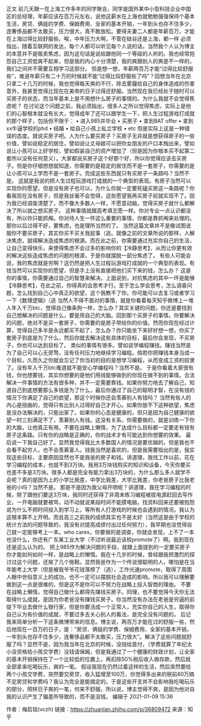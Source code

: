 正文
前几天跟一在上海工作多年的同学聚会，同学是国外某中小型科技企业中国区的总经理，年薪应该在百万元左右，说他这薪水在上海也就勉勉强强保持个基本生活，房贷、俩娃的学费、保姆费用、全家的基本开销，一年到头也存不住多少，连奢侈品都不太敢买，压力很大，真不敢放松。要得夫妻二人都是年薪百万，才能在上海过得比较舒服些。唉，中年压力大啊，不管在硅谷还是上海，都一样
必须指出，随着互联网的发达，每个人都可以听见每个人说的话。当然我个人认为博主的本意并不是贩卖焦虑，因为这句话是说给跟他同一个等级的人听的。我也经常抱怨自己工资低爽不起来，但是我的内心十分清楚，我的爽跟别人的爽是不一样的，我们之间并不需要互相学习这部分。
但是想一想，年薪两百万才能“过得比较舒服些”，难道年薪只有二十万的时候就不能“过得比较舒服些了吗”？回想当年在北京只拿二十几万的时候，我也觉得每天爽的不行，除去雾霾给自己的身体造成的伤害意外，我甚至觉得比现在在美帝的日子过得还舒服。当然现在我已经处于随时可以买房子的状态，而当年基本上是不用想什么房子的事情的。为什么我就不会觉得焦虑呢？
在讨论这个问题之前，我必须指出，很多人之所以觉得焦虑，实际上是他们的心智根本就没有长大，觉得成年了还可以跟学生一下，把人生过程游戏打成就的那个样子，包括但不限于：
•	进入985并毕业
•	买房子
•	拿到BAT offer
•	拿到xx牛逼学校的phd
•	结婚
•	给自己小孩上私立学校
•	etc
但是实际上这是一种错误的态度。就说买房子吧。人为什么要买房子？买房子无非就是想获得房子的一些价值，譬如说稳定的居住，譬如说让丈母娘可以把你女朋友的户口本掏出来，譬如说让小孩可以上好学校，譬如假装自己的资产增加了（但是因为你根本买不起第二套所以没有任何意义）。大家都说买房子这个好那个好，所以你觉得应该去买房子。但是你仔细想想就知道，你需要的是稳定的居住而不是一套房子，你需要的是让小孩可以上学而不是一套房子。完成这些东西就只有买房子一条路吗？当然不是。
这就是我说的把人生过程玩游戏打成就的一个典型的表现。有房子当然可以实现你的愿望，但是没有房子也可以，为什么你就一定要死磕买房这一条路呢？你看我现在没有房子，但是我丝毫不会觉得，这些愿望我再买房子前就实现不了。因为我已经调查清楚了，而不像大多数人一样，不愿意动脑，觉得买房子就什么都解决了所以就之想买房子。
这种事情就跟高考填志愿一样。你对专业一点认识都没有，所以你只能抓阄。你对待人生一件这么重要的事情，你都是靠抓阄来处理的。那你以后过得不好，要焦虑，也是理所当然的了。
当然这篇文章并不是像试图说服你不要买房子，其实你买不买关我屁事（逃。就像之前的文章所说的那样，人解决焦虑，就得解决造成焦虑的根源。而在此之前，你需要通过充实你自己的生活，让自己变得快乐，来使得焦虑不会过多的影响你的【冷静思考】，从而让你更有效的解决这些造成焦虑的问题的根源，于是你就摆脱一部分焦虑了。
有些人可能会说，我的焦虑就是穷啊？这仍然是把人生过程玩游戏打成就的一个典型的表现。有钱当然可以实现你的愿望，但是手上没有直接把他们买下来的钱，怎么办？
这是你的事情，你需要通过自己的智慧来解决。上面说到，对抗焦虑的其中一环是能够【冷静思考】，在此之前，你得真的会思考才行。至于怎么学会思考，怎么调查问题，怎么找到自己心中真正的欲望，这个我教不了你。你可能可以去复习或者学习一下《数理逻辑》（逃
当然人不得不面对的事情，就是你看着每天知乎微博上一堆人年入千万btc，觉得自己像条狗一样，怎么办？其实关键的问题，你还是要找到自己想解决的问题是什么，要是用自己的大脑。回到那个买房子的事情。你要解决的问题，绝对不是买一套房子，你需要的是房子带给你的价值。然而你现在经过计算，觉得自己多半是永远都买不起了，怎么办？你只能坐下来好好想一想，你买了套房子到底是为了什么，然后你就去解决这些具体的目标，最后你会发现，不买房子，你也可以达到目标了。
类似的事情有很多。譬如说学编程赚钱。赚钱当然是为了自己可以心无旁骛，没有任何压力地继续学习编程。倘若你把赚钱本身当成一个目标，久而久之你就会忘记了你当初的目的是想学习编程，从而变成工资的奴隶了。没有年入千万btc难道就不能安心学编程吗？当然不是。
于是你看着大家很有钱，你也想要钱，其实你想要的是他们用钱能够做到的你现在做不到的事情。合法解决一件事情的方法有很多种，并不一定需要靠钱。如果你努力地去了解自己，知道自己到底想要那么多钱是为了什么，最后你通过了自己的聪明才智，在没有钱的情况下你满足了自己的欲望，那这个时候你还会羡慕别人有钱吗？
当然有些人的内心是扭曲的，觉得只有比别人过得好自己才开心。如果你放不下这种欲望，焦虑是没办法解决的，只能出家了。如果你的心态是健康的，但只是因为自己健康的欲望一时三刻满足不了，羡慕别人有钱。这没有关系，你需要做的，就是训练一下你的大脑，让他真正有用。不要在战略上懒惰，为了达成什么目标都一定要走有钱有房子这条路。只有你的战略是正确的，你的战术才有可能达到你想要的效果。
最后说一下我自己好了。显然我觉得我比大多数国人的情况是要优越的，但是我也不会看不起穷人，也不会羡慕富人。钱我当然是喜欢的，但是我需要指出的是，我实现这些目标，主要原因显然也不是我爸的房子和钱。讲道理，我找工作以前，花在学习编程的成本，也就不到3万块。我用3万块钱购买的知识和设备，今天你要买也差不多是3万块。很多人都是完全有能力拿出3万块的，为什么那么多人就学不会呢？真的是因为上的小学比我差，中学比我差，大学比我差，你老爸房子比我老爸的小吗？当然不是。
那是不是因为我父母开明呢？讲道理，我在学习编程的时候，除了跟他们要这3万块，我同时还获得了非周末练习编程被拔电源赶回去写作业，一开电脑就要被骂，动不动就说某段时间不能摸电脑，找资料回来还要被抱怨说为什么不把时间投入到学习上，等所有人打游戏的时候也会遇到的情况。我认为这根本算不上开明。而且高三之前我的成绩其实也不是太好（当然这是由于学校的统计方法的问题导致的，我没有对提高成绩付出过任何努力），我早期也没觉得自己就一定能够考上一本。who cares，你要做的是调查，你就会发现，上不了一本也没什么，你还有广东某工业大学（不过听说最近该校promote了）啊。我到现在还是这么认为的。
把上985作为解决问题的手段，就跟上面提到的一定要买房子你才能如何如何一样，是战略上的懒惰。我在十几岁的时候，曾经跟我把激烈的探讨过这个问题，还挨了几个拖鞋。显然我爸作为一个传说很聪明的人，哪怕是在当年能考上大学（但是被我爷爷花钱落榜了（逃），工作光速promote，取得了周围人眼中世俗意义上的成功，也不一定可以摆脱社会造成的影响。所以我可以理解要做到这一点是很难的，但是这不是你可以不努力在战略上投入智商的理由。
不要在战略上懒惰，觉得自己做什么都得先赚钱买房子。同理，也不要觉得今天你无法取得什么成就，是因为你老爸没有赚钱买房子。你当然没有办法在老爸是穷逼的前提下毕业去做什么银行家，但是你要活成一个正常人，充实你自己的人生，取得你自己认为有价值的成就，不要过多去关心别人的看法，是完全没有问题的。
后记
我来简单分析一下这条微博带来的信息。博主说，两百万才能在过的舒服一些，然后他现在一百万的日子，是：“房贷、俩娃的学费、保姆费用、全家的基本开销，一年到头也存不住多少，连奢侈品都不太敢买，压力很大”。解决了这些问题就舒服了吗？显然不是，因为我当年在北京的时候，没钱给首付，（学费就算了年纪太小没资格给小孩交学费）没钱请保姆，但是我通过了一个健康的财政计划，让全家的基本开销保持在了一个比较低的位置上，再扣除50%税后收入做存款，然后就全部拿来吃喝玩乐，爽的一笔。
假设我现在仍然过着这样的生活，然后突然要给两个小孩交学费，突然要交房贷，收入猛增至100万，你觉得多出来的税前80万搞不定房贷和学费吗？我认为完全是能搞定的。于是这些开支并不会影响我吃喝玩乐的部分，照样日子爽的一笔，何来不舒服。所以说，博主觉得不爽，是因为他对自我的认识产生了偏差所导致的，而不是没钱。
编辑于 2021-01-09 15:36

作者：梅启铭(vczh)
链接：https://zhuanlan.zhihu.com/p/36809472
来源：知乎


